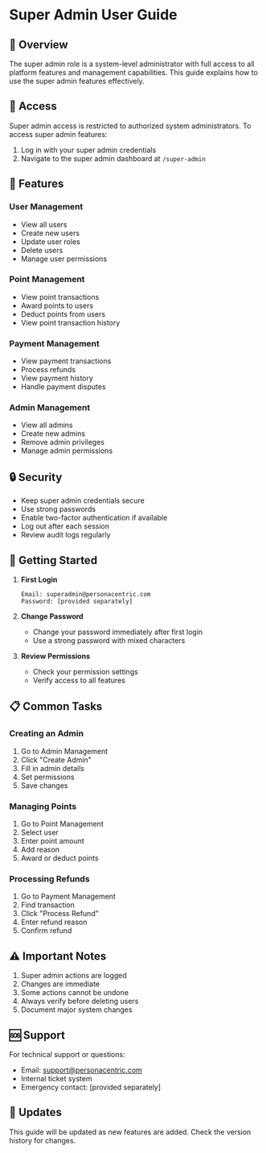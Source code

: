 # Super Admin User Guide

## 👑 Overview

The super admin role is a system-level administrator with full access to all platform features and management capabilities. This guide explains how to use the super admin features effectively.

## 🔑 Access

Super admin access is restricted to authorized system administrators. To access super admin features:

1. Log in with your super admin credentials
2. Navigate to the super admin dashboard at `/super-admin`

## 🎯 Features

### User Management

- View all users
- Create new users
- Update user roles
- Delete users
- Manage user permissions

### Point Management

- View point transactions
- Award points to users
- Deduct points from users
- View point transaction history

### Payment Management

- View payment transactions
- Process refunds
- View payment history
- Handle payment disputes

### Admin Management

- View all admins
- Create new admins
- Remove admin privileges
- Manage admin permissions

## 🔒 Security

- Keep super admin credentials secure
- Use strong passwords
- Enable two-factor authentication if available
- Log out after each session
- Review audit logs regularly

## 🚀 Getting Started

1. **First Login**
   ```
   Email: superadmin@personacentric.com
   Password: [provided separately]
   ```

2. **Change Password**
   - Change your password immediately after first login
   - Use a strong password with mixed characters

3. **Review Permissions**
   - Check your permission settings
   - Verify access to all features

## 📋 Common Tasks

### Creating an Admin

1. Go to Admin Management
2. Click "Create Admin"
3. Fill in admin details
4. Set permissions
5. Save changes

### Managing Points

1. Go to Point Management
2. Select user
3. Enter point amount
4. Add reason
5. Award or deduct points

### Processing Refunds

1. Go to Payment Management
2. Find transaction
3. Click "Process Refund"
4. Enter refund reason
5. Confirm refund

## ⚠️ Important Notes

1. Super admin actions are logged
2. Changes are immediate
3. Some actions cannot be undone
4. Always verify before deleting users
5. Document major system changes

## 🆘 Support

For technical support or questions:
- Email: support@personacentric.com
- Internal ticket system
- Emergency contact: [provided separately]

## 🔄 Updates

This guide will be updated as new features are added. Check the version history for changes.
